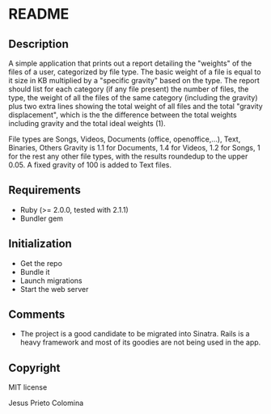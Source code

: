 # README

## Description

A simple application that prints out a report detailing the "weights" of the files of a user, categorized by file type. The basic weight of a file is equal to it size in KB multiplied by a "specific gravity" based on the type. The report should list for each category (if any file present) the number of files, the type, the weight of all the files of the same category (including the gravity) plus two extra lines showing the total weight of all files and the total "gravity displacement", which is the the difference between the total weights including gravity and the total ideal weights (1).

File types are Songs, Videos, Documents (office, openoffice,...), Text, Binaries, Others Gravity is 1.1 for Documents, 1.4 for Videos, 1.2 for Songs, 1 for the rest any other file types, with the results roundedup to the upper 0.05. A fixed gravity of 100 is added to Text files.

## Requirements

* Ruby (>= 2.0.0, tested with 2.1.1) 
* Bundler gem

## Initialization

* Get the repo
* Bundle it
* Launch migrations
* Start the web server

## Comments

- The project is a good candidate to be migrated into Sinatra. Rails is a heavy framework and most of its goodies are not being used in the app. 

## Copyright

MIT license

Jesus Prieto Colomina
